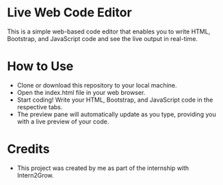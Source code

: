 # Live Web Code Editor
This is a simple web-based code editor that enables you to write HTML, Bootstrap, and JavaScript code and see the live output in real-time.

# How to Use
<ul> <li>Clone or download this repository to your local machine.<br/></li> <li>Open the index.html file in your web browser.<br/></li> <li>Start coding! Write your HTML, Bootstrap, and JavaScript code in the respective tabs.<br/></li> <li>The preview pane will automatically update as you type, providing you with a live preview of your code.<br/> </li> </ul>

# Credits
<ul> <li> This project was created by me as part of the internship with Intern2Grow.<br/> </li> </ul>


